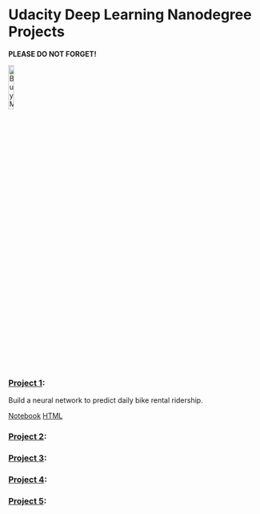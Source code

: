 

# Udacity Deep Learning Nanodegree Projects

<b>PLEASE DO NOT FORGET!</b>

<a href="https://www.buymeacoffee.com/rizvanhawaldar" target="_blank"><img src="https://cdn.buymeacoffee.com/buttons/default-black.png" alt="Buy Me A Coffee" width=15% height=15%></a>
<br/><br/>


### [Project 1](neural-network):
Build a neural network to predict daily bike rental ridership.
 
[Notebook](neural-network/dlnd-your-first-neural-network.ipynb)
[HTML](neural-network/dlnd-your-first-neural-network.html)


### [Project 2](image-classification):

### [Project 3](tv_script_generation):

### [Project 4](language-translation):

### [Project 5](generate_faces):
